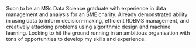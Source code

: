 Soon to be an MSc Data Science graduate with experience in data management and analysis for an SME charity. Already demonstrated ability in using data to inform decision-making, efficient RDBMS management, and creatively attacking problems using algorithmic design and machine learning. Looking to hit the ground running in an ambitious organisation with tons of opportunities to develop my skills and experience.

